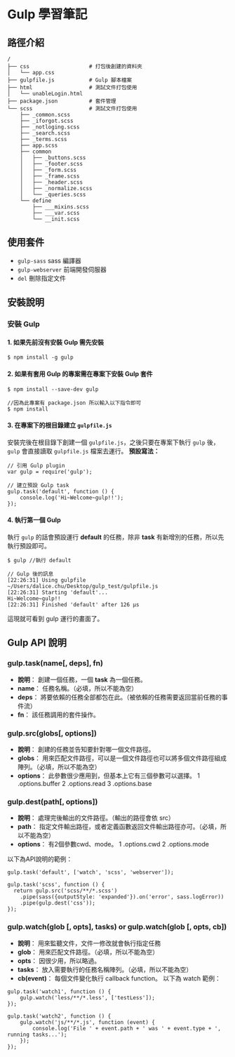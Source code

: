 # Gulp 學習筆記
## 路徑介紹
```
/
├── css                   # 打包後創建的資料夾
│   └── app.css
├── gulpfile.js           # Gulp 腳本檔案
├── html                  # 測試文件打包使用
│   └── unableLogin.html
├── package.json          # 套件管理
└── scss                  # 測試文件打包使用
    ├── _common.scss
    ├── _iforgot.scss
    ├── _notloging.scss
    ├── _search.scss
    ├── _terms.scss
    ├── app.scss
    ├── common
    │   ├── _buttons.scss
    │   ├── _footer.scss
    │   ├── _form.scss
    │   ├── _frame.scss
    │   ├── _header.scss
    │   ├── _normalize.scss
    │   └── _queries.scss
    └── define
        ├── ___mixins.scss
        ├── ___var.scss
        └── __init.scss
```
## 使用套件
+ `gulp-sass` sass 編譯器
+ `gulp-webserver` 前端開發伺服器
+ `del` 刪除指定文件

## 安裝說明
### 安裝 Gulp
#### 1. **如果先前沒有安裝 Gulp 需先安裝**
```
$ npm install -g gulp
```
#### 2. **如果有套用 Gulp 的專案需在專案下安裝 Gulp 套件**
```
$ npm install --save-dev gulp

//因為此專案有 package.json 所以輸入以下指令即可
$ npm install
```
#### 3. **在專案下的根目錄建立 `gulpfile.js`**
安裝完後在根目錄下創建一個 `gulpfile.js`，之後只要在專案下執行 `gulp` 後，`gulp` 會直接讀取 `gulpfile.js` 檔案去運行。
**預設寫法：**
```
// 引用 Gulp plugin
var gulp = require('gulp');

// 建立預設 Gulp task
gulp.task('default', function () {
    console.log('Hi~Welcome~gulp!!');
});

```
#### 4. **執行第一個 Gulp**
執行 `gulp` 的話會預設運行 **default** 的任務，除非 **task** 有新增別的任務，所以先執行預設即可。
```
$ gulp //執行 default

// Gulp 後的訊息
[22:26:31] Using gulpfile ~/Users/dalice.chu/Desktop/gulp_test/gulpfile.js
[22:26:31] Starting 'default'...
Hi~Welcome~gulp!!
[22:26:31] Finished 'default' after 126 μs
```
這現就可看到 gulp 運行的畫面了。
## Gulp API 說明
### gulp.task(name[, deps], fn)
+ **說明**： 創建一個任務，一個 **task** 為一個任務。
+ **name**： 任務名稱。（必填，所以不能為空）
+ **deps**： 將要依賴的任務全部都包在此。（被依賴的任務需要返回當前任務的事件流）
+ **fn**： 該任務調用的套件操作。

### gulp.src(globs[, options])
+ **說明**： 創建的任務並告知要針對哪一個文件路徑。
+ **globs**： 用來匹配文件路徑，可以是一個文件路徑也可以將多個文件路徑組成陣列。（必填，所以不能為空）
+ **options**： 此參數很少應用到，但基本上它有三個參數可以選擇。
1 .options.buffer
2 .options.read
3 .options.base

### gulp.dest(path[, options])
+ **說明**： 處理完後輸出的文件路徑。（輸出的路徑會依 src）
+ **path**： 指定文件輸出路徑，或者定義函數返回文件輸出路徑亦可。（必填，所以不能為空）
+ **options**： 有2個參數cwd、mode。
1 .options.cwd
2 .options.mode

以下為API說明的範例：
```
gulp.task('default', ['watch', 'scss', 'webserver']);

gulp.task('scss', function () {
  return gulp.src('scss/**/*.scss') 
	.pipe(sass({outputStyle: 'expanded'}).on('error', sass.logError))
	.pipe(gulp.dest('css'));
});
```
### gulp.watch(glob [, opts], tasks) or gulp.watch(glob [, opts, cb])
+ **說明**： 用來監聽文件，文件一修改就會執行指定任務
+ **glob**： 用來匹配文件路徑。（必填，所以不能為空）
+ **opts**： 因很少用，所以略過。
+ **tasks**： 放入需要執行的任務名稱陣列。（必填，所以不能為空）
+ **cb(event)**： 每個文件變化執行 callback function。
以下為 watch 範例：
```
gulp.task('watch1', function () {
    gulp.watch('less/**/*.less', ['testLess']);
});
 
gulp.task('watch2', function () {
    gulp.watch('js/**/*.js', function (event) {
        console.log('File ' + event.path + ' was ' + event.type + ', running tasks...');
    });
});
```
